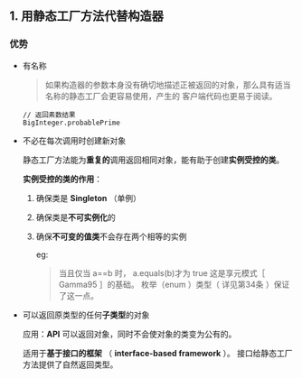 ## 1. 用静态工厂方法代替构造器

### 优势

+ 有名称


    >如果构造器的参数本身没有确切地描述正被返回的对象，那么具有适当名称的静态工厂会更容易使用，产生的
客户端代码也更易于阅读。

    ```
    // 返回素数结果
    BigInteger.probablePrime 
    ```

+ 不必在每次调用时创建新对象
  
    静态工厂方法能为**重复的**调用返回相同对象，能有助于创建**实例受控的类**。

    **实例受控的类的作用**：

    1. 确保类是 **Singleton**  （单例）
    2. 确保类是**不可实例化**的
    3. 确保**不可变的值类**不会存在两个相等的实例

        eg: 
        > 当且仅当 a==b 时， a.equals(b)才为 true 这是享元模式［ Gamma95 ］的基础。
枚举（enum ）类型（ 详见第34条 ）保证了这一点。

+ 可以返回原类型的任何**子类型**的对象

    应用：**API** 可以返回对象，同时不会使对象的类变为公有的。

    适用于**基于接口的框架** （ **interface-based framework** ）。 接口给静态工厂方法提供了自然返回类型。